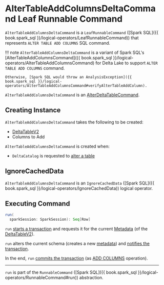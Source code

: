 # AlterTableAddColumnsDeltaCommand Leaf Runnable Command

`AlterTableAddColumnsDeltaCommand` is a `LeafRunnableCommand` ([Spark SQL]({{ book.spark_sql }}/logical-operators/LeafRunnableCommand)) that represents `ALTER TABLE ADD COLUMNS` SQL command.

!!! note
    `AlterTableAddColumnsDeltaCommand` is a variant of Spark SQL's [AlterTableAddColumnsCommand]({{ book.spark_sql }}/logical-operators/AlterTableAddColumnsCommand) for Delta Lake to support `ALTER TABLE ADD COLUMNS` command.

    Otherwise, [Spark SQL would throw an AnalysisException]({{ book.spark_sql }}/logical-operators/AlterTableAddColumnsCommand#verifyAlterTableAddColumn).

`AlterTableAddColumnsDeltaCommand` is an [AlterDeltaTableCommand](AlterDeltaTableCommand.md).

## Creating Instance

`AlterTableAddColumnsDeltaCommand` takes the following to be created:

* <span id="table"> [DeltaTableV2](AlterDeltaTableCommand.md#table)
* <span id="colsToAddWithPosition"> Columns to Add

`AlterTableAddColumnsDeltaCommand` is created when:

* `DeltaCatalog` is requested to [alter a table](../../DeltaCatalog.md#alterTable)

## <span id="IgnoreCachedData"> IgnoreCachedData

`AlterTableAddColumnsDeltaCommand` is an `IgnoreCachedData` ([Spark SQL]({{ book.spark_sql }}/logical-operators/IgnoreCachedData)) logical operator.

## <span id="run"> Executing Command

```scala
run(
  sparkSession: SparkSession): Seq[Row]
```

`run` [starts a transaction](AlterDeltaTableCommand.md#startTransaction) and requests it for the current [Metadata](../../OptimisticTransactionImpl.md#metadata) (of the [DeltaTableV2](#table)).

`run` alters the current schema (creates a new [metadata](../../Metadata.md#schemaString)) and [notifies the transaction](../../OptimisticTransactionImpl.md#updateMetadata).

In the end, `run` [commits the transaction](AlterDeltaTableCommand.md#commit) (as [ADD COLUMNS](../../Operation.md#AddColumns) operation).

---

`run` is part of the `RunnableCommand` ([Spark SQL]({{ book.spark_sql }}/logical-operators/RunnableCommand#run)) abstraction.
